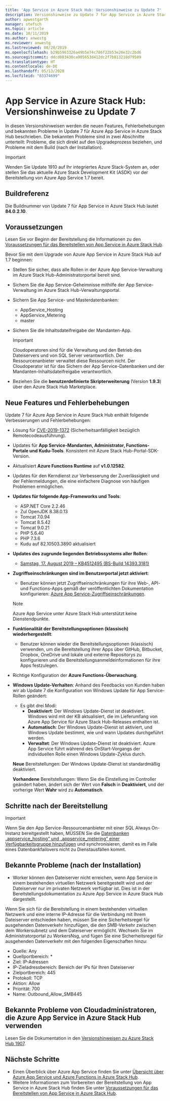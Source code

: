 ```yaml
---
title: 'App Service in Azure Stack Hub: Versionshinweise zu Update 7'
description: Versionshinweise zu Update 7 für App Service in Azure Stack Hub, z. B. zu neuen Features, Fehlerbehebungen und bekannten Problemen.
author: apwestgarth
manager: stefsch
ms.topic: article
ms.date: 10/11/2019
ms.author: anwestg
ms.reviewer: anwestg
ms.lastreviewed: 08/20/2019
ms.openlocfilehash: b29b5963326a49b5e74c786f22b53e20e32c2bd6
ms.sourcegitcommit: ddcd083430ca905653d412dc2f7b813218d79509
ms.translationtype: HT
ms.contentlocale: de-DE
ms.lasthandoff: 05/13/2020
ms.locfileid: "83374699"
---
```

# <a name="app-service-on-azure-stack-hub-update-7-release-notes"></a>App Service in Azure Stack Hub: Versionshinweise zu Update 7

In diesen Versionshinweisen werden die neuen Features, Fehlerbehebungen und bekannten Probleme in Update 7 für Azure App Service in Azure Stack Hub beschrieben. Die bekannten Probleme sind in zwei Abschnitte unterteilt: Probleme, die sich direkt auf den Upgradeprozess beziehen, und Probleme mit dem Build (nach der Installation).

> [!IMPORTANT]
> Wenden Sie Update 1910 auf Ihr integriertes Azure Stack-System an, oder stellen Sie das aktuelle Azure Stack Development Kit (ASDK) vor der Bereitstellung von Azure App Service 1.7 bereit.

## <a name="build-reference"></a>Buildreferenz

Die Buildnummer von Update 7 für App Service in Azure Stack Hub lautet **84.0.2.10**.

## <a name="prerequisites"></a>Voraussetzungen

Lesen Sie vor Beginn der Bereitstellung die Informationen zu den [Voraussetzungen für das Bereitstellen von App Service in Azure Stack Hub](azure-stack-app-service-before-you-get-started.md).

Bevor Sie mit dem Upgrade von Azure App Service in Azure Stack Hub auf 1.7 beginnen:

- Stellen Sie sicher, dass alle Rollen in der Azure App Service-Verwaltung im Azure Stack Hub-Administratorportal bereit sind.

- Sichern Sie die App Service-Geheimnisse mithilfe der App Service-Verwaltung im Azure Stack Hub-Verwaltungsportal.

- Sichern Sie App Service- und Masterdatenbanken:
  - AppService_Hosting
  - AppService_Metering
  - master

- Sichern Sie die Inhaltsdateifreigabe der Mandanten-App.

  > [!Important]
  > Cloudoperatoren sind für die Verwaltung und den Betrieb des Dateiservers und von SQL Server verantwortlich.  Der Ressourcenanbieter verwaltet diese Ressourcen nicht.  Der Cloudoperator ist für das Sichern der App Service-Datenbanken und der Mandanten-Inhaltsdateifreigabe verantwortlich.

- Beziehen Sie die **benutzerdefinierte Skripterweiterung** (Version **1.9.3**) über den Azure Stack Hub Marketplace.

## <a name="new-features-and-fixes"></a>Neue Features und Fehlerbehebungen

Update 7 für Azure App Service in Azure Stack Hub enthält folgende Verbesserungen und Fehlerbehebungen:

- Lösung für [CVE-2019-1372](https://portal.msrc.microsoft.com/en-US/security-guidance/advisory/CVE-2019-1372) (Sicherheitsanfälligkeit bezüglich Remotecodeausführung).

- Updates für **App Service-Mandanten, Administrator, Functions-Portale und Kudu-Tools**. Konsistent mit Azure Stack Hub-Portal-SDK-Version.

- Aktualisiert **Azure Functions Runtime** auf **v1.0.12582**.

- Updates für den Kerndienst zur Verbesserung der Zuverlässigkeit und der Fehlermeldungen, die eine einfachere Diagnose von häufigen Problemen ermöglichen.

- **Updates für folgende App-Frameworks und Tools**:

  - ASP.NET Core 2.2.46
  - Zul OpenJDK 8.38.0.13
  - Tomcat 7.0.94
  - Tomcat 8.5.42
  - Tomcat 9.0.21
  - PHP 5.6.40
  - PHP 7.3.6
  - Kudu auf 82.10503.3890 aktualisiert

- **Updates des zugrunde liegenden Betriebssystems aller Rollen**:
  - [Samstag, 17. August 2019 – KB4512495 (BS-Build 14393.3181)](https://support.microsoft.com/help/4512495)

- **Zugriffseinschränkungen sind im Benutzerportal jetzt aktiviert**:
  - Benutzer können jetzt Zugriffseinschränkungen für ihre Web-, API- und Functions-Apps gemäß der veröffentlichten Dokumentation konfigurieren: [Azure App Service-Zugriffseinschränkungen](https://docs.microsoft.com/azure/app-service/app-service-ip-restrictions).
  
  > [!NOTE]
  > Azure App Service unter Azure Stack Hub unterstützt keine Dienstendpunkte.

- **Funktionalität der Bereitstellungsoptionen (klassisch) wiederhergestellt**:
  - Benutzer können wieder die Bereitstellungsoptionen (klassisch) verwenden, um die Bereitstellung ihrer Apps über GitHub, Bitbucket, Dropbox, OneDrive und lokale und externe Repositorys zu konfigurieren und die Bereitstellungsanmeldeinformationen für ihre Apps festzulegen.

- Richtige Konfiguration der **Azure Functions-Überwachung**.

- **Windows Update-Verhalten**: Anhand des Feedbacks von Kunden haben wir ab Update 7 die Konfiguration von Windows Update für App Service-Rollen geändert:
  - Es gibt drei Modi:
    - **Deaktiviert**: Der Windows Update-Dienst ist deaktiviert. Windows wird mit der KB aktualisiert, die im Lieferumfang von Azure App Service für Azure Stack Hub-Releases enthalten ist.
    - **Automatisch**: Der Windows Update-Dienst ist aktiviert, und Windows Update bestimmt, wie und wann Updates durchgeführt werden.
    - **Verwaltet**: Der Windows Update-Dienst ist deaktiviert. Azure App Service führt während des OnStart-Vorgangs der individuellen Rolle einen Windows Update-Zyklus durch.

  **Neue** Bereitstellungen: Der Windows Update-Dienst ist standardmäßig deaktiviert.

  **Vorhandene** Bereitstellungen: Wenn Sie die Einstellung im Controller geändert haben, ändert sich der Wert von **Falsch** in **Deaktiviert**, und der vorherige Wert **Wahr** wird zu **Automatisch**.

## <a name="post-deployment-steps"></a>Schritte nach der Bereitstellung

> [!IMPORTANT]
> Wenn Sie den App Service-Ressourcenanbieter mit einer SQL Always On-Instanz bereitgestellt haben, MÜSSEN Sie die [Datenbanken „appservice_hosting“ und „appservice_metering“ einer Verfügbarkeitsgruppe hinzufügen](https://docs.microsoft.com/sql/database-engine/availability-groups/windows/availability-group-add-a-database) und synchronisieren, damit es im Falle eines Datenbankfailovers nicht zu Dienstausfällen kommt.

## <a name="known-issues-post-installation"></a>Bekannte Probleme (nach der Installation)

- Worker können den Dateiserver nicht erreichen, wenn App Service in einem bestehenden virtuellen Netzwerk bereitgestellt wird und der Dateiserver nur im privaten Netzwerk verfügbar ist. Dies ist in der Bereitstellungsdokumentation zu Azure App Service in Azure Stack Hub dargestellt.

Wenn Sie sich für die Bereitstellung in einem bestehenden virtuellen Netzwerk und eine interne IP-Adresse für die Verbindung mit Ihrem Dateiserver entschieden haben, müssen Sie eine Sicherheitsregel für ausgehenden Datenverkehr hinzufügen, die den SMB-Verkehr zwischen dem Workersubnetz und dem Dateiserver ermöglicht. Wechseln Sie im Administratorportal zu WorkersNsg, und fügen Sie eine Sicherheitsregel für ausgehenden Datenverkehr mit den folgenden Eigenschaften hinzu:

* Quelle: Any
* Quellportbereich: *
* Ziel: IP-Adressen
* IP-Zieladressbereich: Bereich der IPs für Ihren Dateiserver
* Zielportbereich: 445
* Protokoll: TCP
* Aktion: Allow
* Priorität: 700
* Name: Outbound_Allow_SMB445

## <a name="known-issues-for-cloud-admins-operating-azure-app-service-on-azure-stack-hub"></a>Bekannte Probleme von Cloudadministratoren, die Azure App Service in Azure Stack Hub verwenden

Lesen Sie die Dokumentation in den [Versionshinweisen zu Azure Stack Hub 1907](azure-stack-release-notes-1907.md).

## <a name="next-steps"></a>Nächste Schritte

- Einen Überblick über Azure App Service finden Sie unter [Übersicht über Azure App Service und Azure Functions in Azure Stack Hub](azure-stack-app-service-overview.md).
- Weitere Informationen zum Vorbereiten der Bereitstellung von App Service in Azure Stack Hub finden Sie unter [Voraussetzungen für das Bereitstellen von App Service in Azure Stack Hub](azure-stack-app-service-before-you-get-started.md).
